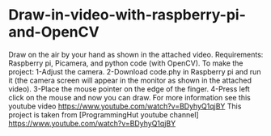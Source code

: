 # Draw-in-video-with-raspberry-pi-and-OpenCV

Draw on the air by your hand as shown in the attached video. Requirements: Raspberry pi, Picamera, and python code (with OpenCV). 
To make the project: 1-Adjust the camera. 2-Download code.phy in Raspberry pi and run it (the camera screen will appear in the monitor as shown in the attached video). 3-Place the mouse pointer on the edge of the finger. 4-Press left click on the mouse and now you can draw.
For more information see this youtube video  https://www.youtube.com/watch?v=BDyhyQ1qjBY
This project is taken from [ProgrammingHut youtube channel] https://www.youtube.com/watch?v=BDyhyQ1qjBY
